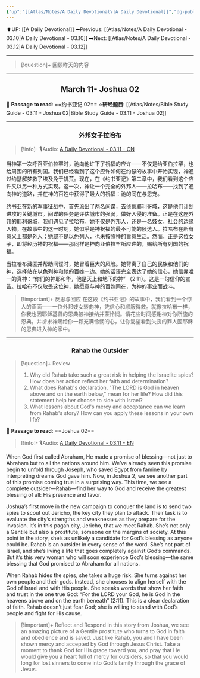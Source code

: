 ```yaml
---
{"up":"[[Atlas/Notes/A Daily Devotional\|A Daily Devotional]]","dg-publish":true,"permalink":"/atlas/notes/a-daily-devotional-03-11/","dgPassFrontmatter":true}
---
```


 ⬆️UP: [[A Daily Devotional]]
⬅️Previous: [[Atlas/Notes/A Daily Devotional - 03.10\|A Daily Devotional - 03.10]]
➡️Next: [[Atlas/Notes/A Daily Devotional - 03.12\|A Daily Devotional - 03.12]]

---

> [!question]+ 回顾昨天的内容
> 


---
## <center>March 11- Joshua 02</center>

📖 **Passage to read**: ==约书亚记 02==
⭐**研经题目**: [[Atlas/Notes/Bible Study Guide - 03.11 - Joshua 02\|Bible Study Guide - 03.11 - Joshua 02]]

---
### <center>外邦女子拉哈布</center>

> [!info]- 🎙️Audio: [A Daily Devotional - 03.11 - CN]()

当神第一次呼召亚伯拉罕时，祂向他许下了祝福的应许——不仅是给亚伯拉罕，也给周围的所有列国。我们已经看到了这个应许如何在约瑟的故事中开始实现，神通过约瑟解梦救了埃及免于饥荒。现在，在《约书亚记》第二章中，我们看到这个应许又以另一种方式实现。这一次，神让一个完全的外邦人——拉哈布——找到了通向神的道路，并在神的百姓中获得了最大的祝福：祂的同在与恩宠。

约书亚在新的军事征战中，首先派出了两名间谍，去侦察耶利哥城，这是他们计划进攻的关键城市。间谍的任务是评估城市的强弱，做好入侵的准备。正是在这座外邦的耶利哥城，我们遇见了拉哈布。她不仅是外邦人，还是一名妓女，社会的边缘人物。在故事中的这一时刻，她似乎是神祝福的最不可能的候选人。拉哈布在所有意义上都是外人；她既不是以色列人，也未按照神的旨意生活。然而，正是这位女子，即将经历神的祝福——那同样是神向亚伯拉罕所应许的，赐给所有列国的祝福。

当拉哈布藏匿并帮助间谍时，她冒着巨大的风险。她背离了自己的民族和他们的神，选择站在以色列神和祂的百姓一边。她的话语完全表达了她的信心，她信靠唯一的真神：“你们的神耶和华，他是天上和地下的神” （2:11）。这是一句信仰的宣告。拉哈布不仅敬畏这位神，她愿意与神的百姓同在，为神的事业而战斗。

> [!important]+ 反思与回应
在这段《约书亚记》的故事中，我们看到一个惊人的画面——一位外邦妓女转向神，凭信心和顺服得救。就像拉哈布一样，你我也因耶稣基督的恩典被神接纳并蒙怜悯。请花些时间感谢神对你所施的恩典，并祈求神赐给你一颗充满怜悯的心，让你渴望看到失丧的罪人因耶稣的恩典进入神的家中。





---
### <center>Rahab the Outsider</center>

> [!question]+ Review
> 1. Why did Rahab take such a great risk in helping the Israelite spies? How does her action reflect her faith and determination?
> 2. What does Rahab's declaration, "The LORD is God in heaven above and on the earth below," mean for her life? How did this statement help her choose to side with Israel?
> 3. What lessons about God's mercy and acceptance can we learn from Rahab's story? How can you apply these lessons in your own life?

📖 **Passage to read**: ==Joshua 02==

> [!info]- 🎙️Audio: [A Daily Devotional - 03.11 - EN]()  


When God first called Abraham, He made a promise of blessing—not just to Abraham but to all the nations around him. We’ve already seen this promise begin to unfold through Joseph, who saved Egypt from famine by interpreting dreams God gave him. Now, in Joshua 2, we see another part of this promise coming true in a surprising way. This time, we see a complete outsider—Rahab—find her way to God and receive the greatest blessing of all: His presence and favor.

Joshua’s first move in the new campaign to conquer the land is to send two spies to scout out Jericho, the key city they plan to attack. Their task is to evaluate the city’s strengths and weaknesses as they prepare for the invasion. It’s in this pagan city, Jericho, that we meet Rahab. She’s not only a Gentile but also a prostitute, someone on the margins of society. At this point in the story, she’s as unlikely a candidate for God’s blessing as anyone could be. Rahab is an outsider in every sense of the word. She’s not part of Israel, and she’s living a life that goes completely against God’s commands. But it’s this very woman who will soon experience God’s blessing—the same blessing that God promised to Abraham for all nations. 

When Rahab hides the spies, she takes a huge risk. She turns against her own people and their gods. Instead, she chooses to align herself with the God of Israel and with His people. She speaks words that show her faith and trust in the one true God: “For the LORD your God, he is God in the heavens above and on the earth beneath” (2:11). This is a clear declaration of faith. Rahab doesn’t just fear God; she is willing to stand with God’s people and fight for His cause.

> [!important]+ Reflect and Respond
In this story from Joshua, we see an amazing picture of a Gentile prostitute who turns to God in faith and obedience and is saved. Just like Rahab, you and I have been shown mercy and accepted by God through Jesus Christ. Take a moment to thank God for His grace toward you, and pray that He would give you a heart full of mercy for outsiders, so that you would long for lost sinners to come into God’s family through the grace of Jesus.




























